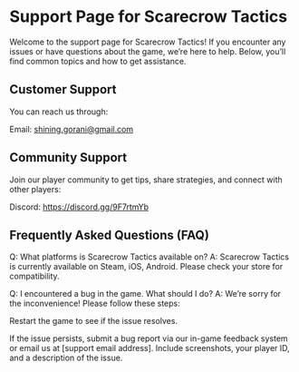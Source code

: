 # Support Page for Scarecrow Tactics

Welcome to the support page for Scarecrow Tactics! If you encounter any issues or have questions about the game, we’re here to help. Below, you’ll find common topics and how to get assistance.


## Customer Support

You can reach us through:

Email: shining.gorani@gmail.com


## Community Support

Join our player community to get tips, share strategies, and connect with other players:

Discord: https://discord.gg/9F7rtmYb


## Frequently Asked Questions (FAQ)

Q: What platforms is Scarecrow Tactics available on?
A: Scarecrow Tactics is currently available on Steam, iOS, Android. Please check your store for compatibility.

Q: I encountered a bug in the game. What should I do?
A: We’re sorry for the inconvenience! Please follow these steps:

Restart the game to see if the issue resolves.

If the issue persists, submit a bug report via our in-game feedback system or email us at [support email address]. Include screenshots, your player ID, and a description of the issue.

